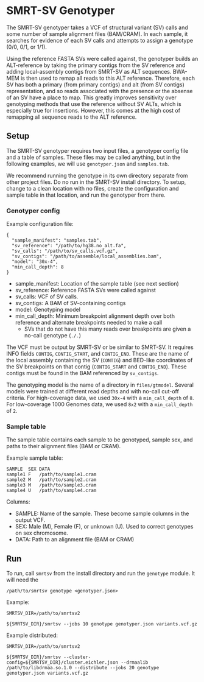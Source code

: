 # SMRT-SV Genotyper

The SMRT-SV genotyper takes a VCF of structural variant (SV) calls and some number of sample alignment files (BAM/CRAM).
In each sample, it searches for evidence of each SV calls and attempts to assign a genotype (0/0, 0/1, or 1/1).

Using the reference FASTA SVs were called against, the genotyper builds an ALT-reference by taking the primary contigs
from the SV reference and adding local-assembly contigs from SMRT-SV as ALT sequences. BWA-MEM is then used to remap all
reads to this ALT reference. Therefore, each SV has both a primary (from primary contigs) and alt (from SV contigs)
representation, and so reads associated with the presence or the absense of an SV have a place to map. This greatly
improves sensitivity over genotyping methods that use the reference without SV ALTs, which is especially true for
insertions. However, this comes at the high cost of remapping all sequence reads to the ALT reference.

## Setup

The SMRT-SV genotyper requires two input files, a genotyper config file and a table of samples. These files may be
called anything, but in the following examples, we will use `genotyper.json` and `samples.tab`.

We recommend running the genotype in its own directory separate from other project files. Do no run in the SMRT-SV
install directory. To setup, change to a clean location with no files, create the configuration and sample table in
that location, and run the genotyper from there.

### Genotyper config

Example configuration file:
```
{
  "sample_manifest": "samples.tab",
  "sv_reference": "/path/to/hg38.no_alt.fa",
  "sv_calls": "/path/to/sv_calls.vcf.gz",
  "sv_contigs": "/path/to/assemble/local_assemblies.bam",
  "model": "30x-4",
  "min_call_depth": 8
}
```

* sample_manifest: Location of the sample table (see next section)
* sv_reference: Reference FASTA SVs were called against
* sv_calls: VCF of SV calls.
* sv_contigs: A BAM of SV-containing contigs
* model: Genotyping model
* min_call_depth: Minimum breakpoint alignment depth over both reference and alternate breakpoints needed to make a call
  * SVs that do not have this many reads over breakpoints are given a no-call genotype (`./.`) 

The VCF must be output by SMRT-SV or be similar to SMRT-SV. It requires INFO fields `CONTIG`, `CONTIG_START`, and
`CONTIG_END`. These are the name of the local assembly containing the SV (`CONTIG`) and BED-like coordinates of the
SV breakpoints on that contig (`CONTIG_START` and `CONTIG_END`). These contigs must be found in the BAM referenced by
`sv_contigs`.

The genotyping model is the name of a directory in `files/gtmodel`. Several models were trained at different read depths
and with no-call cut-off criteria. For high-coverage data, we used `30x-4` with a `min_call_depth` of `8`. For
low-coverage 1000 Genomes data, we used `8x2` with a `min_call_depth` of `2`.

### Sample table

The sample table contains each sample to be genotyped, sample sex, and paths to their alignment files (BAM or CRAM).

Example sample table:
```
SAMPLE	SEX	DATA
sample1	F	/path/to/sample1.cram
sample2	M	/path/to/sample2.cram
sample3	M	/path/to/sample3.cram
sample4	U	/path/to/sample4.cram
```

Columns:
* SAMPLE: Name of the sample. These become sample columns in the output VCF.
* SEX: Male (M), Female (F), or unknown (U). Used to correct genotypes on sex chromosome.
* DATA: Path to an alignment file (BAM or CRAM)

## Run

To run, call `smrtsv` from the install directory and run the `genotype` module. It will need the 

`/path/to/smrtsv genotype <genotyper.json> `

Example:
```
SMRTSV_DIR=/path/to/smrtsv2

${SMRTSV_DIR}/smrtsv --jobs 10 genotype genotyper.json variants.vcf.gz
```


Example distributed:
```
SMRTSV_DIR=/path/to/smrtsv2

${SMRTSV_DIR}/smrtsv --cluster-config=${SMRTSV_DIR}/cluster.eichler.json --drmaalib /path/to/libdrmaa.so.1.0 --distribute --jobs 20 genotype genotyper.json variants.vcf.gz
```
